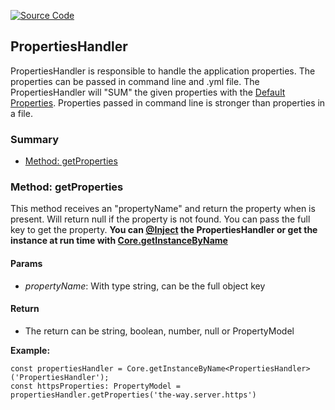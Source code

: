 [![Source Code](https://img.shields.io/badge/Source%20Code-black?logo=TypeScript&style=for-the-badge)](src/main/core/handler/properties.handler.ts)

## PropertiesHandler

PropertiesHandler is responsible to handle the application properties.
The properties can be passed in command line and .yml file. The PropertiesHandler will "SUM"
the given properties with the [Default Properties](documentation/the-way/core/application-properties.md).
Properties passed in command line is stronger than properties in a file.

### Summary

  - [Method: getProperties](#method-getproperties)

### Method: getProperties

This method receives an "propertyName" and return the property when is present.
Will return null if the property is not found. You can pass the full key to get the property.
**You can [@Inject](documentation/the-way/core/decorator/application-components-decorators.md) the PropertiesHandler or get the instance at
run time with [Core.getInstanceByName](documentation/the-way/core/core.md#method-static-getinstancebyname)**

#### Params

 - *propertyName*: With type string, can be the full object key

#### Return
 - The return can be string, boolean, number, null or PropertyModel

**Example:**

    const propertiesHandler = Core.getInstanceByName<PropertiesHandler>('PropertiesHandler');
    const httpsProperties: PropertyModel = propertiesHandler.getProperties('the-way.server.https')